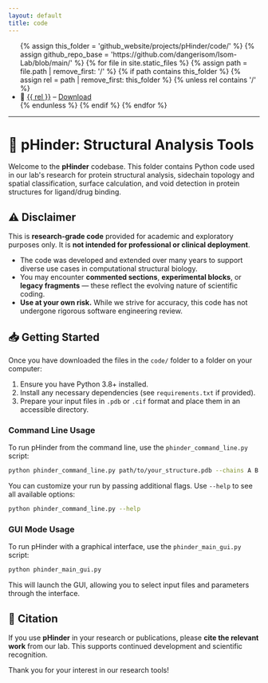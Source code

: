 ```yaml
---
layout: default
title: code
---
```


<ul>
{% assign this_folder = 'github_website/projects/pHinder/code/' %}
{% assign github_repo_base = 'https://github.com/dangerisom/Isom-Lab/blob/main/' %}
{% for file in site.static_files %}
  {% assign path = file.path | remove_first: '/' %}
  {% if path contains this_folder %}
    {% assign rel = path | remove_first: this_folder %}
    {% unless rel contains '/' %}
      <li>
        📄 <a href="{{ github_repo_base }}{{ this_folder }}{{ rel }}" target="_blank">{{ rel }}</a>  
        – <a href="{{ site.baseurl }}/{{ path }}" download>Download</a>
      </li>
    {% endunless %}
  {% endif %}
{% endfor %}
</ul>


---

# 🧬 pHinder: Structural Analysis Tools

Welcome to the **pHinder** codebase. This folder contains Python code used in our lab's research for protein structural analysis, sidechain topology and spatial classification, surface calculation, and void detection in protein structures for ligand/drug binding.

## ⚠️ Disclaimer

This is **research-grade code** provided for academic and exploratory purposes only. It is **not intended for professional or clinical deployment**.

- The code was developed and extended over many years to support diverse use cases in computational structural biology.
- You may encounter **commented sections**, **experimental blocks**, or **legacy fragments** — these reflect the evolving nature of scientific coding.
- **Use at your own risk.** While we strive for accuracy, this code has not undergone rigorous software engineering review.

## 📥 Getting Started

Once you have downloaded the files in the `code/` folder to a folder on your computer:

1. Ensure you have Python 3.8+ installed.
2. Install any necessary dependencies (see `requirements.txt` if provided).
3. Prepare your input files in `.pdb` or `.cif` format and place them in an accessible directory.

### Command Line Usage

To run pHinder from the command line, use the `phinder_command_line.py` script:

```bash
python phinder_command_line.py path/to/your_structure.pdb --chains A B --topology-calculation --sidechain-classification --interface-classification
```

You can customize your run by passing additional flags. Use `--help` to see all available options:

```bash
python phinder_command_line.py --help
```

### GUI Mode Usage

To run pHinder with a graphical interface, use the `phinder_main_gui.py` script:

```bash
python phinder_main_gui.py
```

This will launch the GUI, allowing you to select input files and parameters through the interface.

## 📄 Citation

If you use **pHinder** in your research or publications, please **cite the relevant work** from our lab. This supports continued development and scientific recognition.

Thank you for your interest in our research tools!
